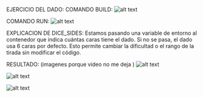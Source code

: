EJERCICIO DEL DADO:
COMANDO BUILD:
![alt text](image-3.png)

COMANDO RUN:
![alt text](image-4.png)

EXPLICACION DE DICE_SIDES:
Estamos pasando una variable de entorno al contenedor que indica cuántas caras tiene el dado. Si no se pasa, el dado usa 6 caras por defecto. Esto permite cambiar la dificultad o el rango de la tirada sin modificar el código.

RESULTADO: (imagenes porque video no me deja )
![alt text](image.png)

![alt text](image-1.png)

![alt text](image-2.png)
